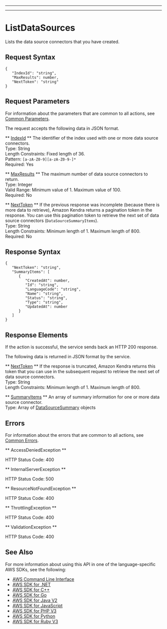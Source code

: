 --------

--------

# ListDataSources<a name="API_ListDataSources"></a>

Lists the data source connectors that you have created\.

## Request Syntax<a name="API_ListDataSources_RequestSyntax"></a>

```
{
   "IndexId": "string",
   "MaxResults": number,
   "NextToken": "string"
}
```

## Request Parameters<a name="API_ListDataSources_RequestParameters"></a>

For information about the parameters that are common to all actions, see [Common Parameters](CommonParameters.md)\.

The request accepts the following data in JSON format\.

 ** [IndexId](#API_ListDataSources_RequestSyntax) **   <a name="Kendra-ListDataSources-request-IndexId"></a>
The identifier of the index used with one or more data source connectors\.  
Type: String  
Length Constraints: Fixed length of 36\.  
Pattern: `[a-zA-Z0-9][a-zA-Z0-9-]*`   
Required: Yes

 ** [MaxResults](#API_ListDataSources_RequestSyntax) **   <a name="Kendra-ListDataSources-request-MaxResults"></a>
The maximum number of data source connectors to return\.  
Type: Integer  
Valid Range: Minimum value of 1\. Maximum value of 100\.  
Required: No

 ** [NextToken](#API_ListDataSources_RequestSyntax) **   <a name="Kendra-ListDataSources-request-NextToken"></a>
If the previous response was incomplete \(because there is more data to retrieve\), Amazon Kendra returns a pagination token in the response\. You can use this pagination token to retrieve the next set of data source connectors \(`DataSourceSummaryItems`\)\.   
Type: String  
Length Constraints: Minimum length of 1\. Maximum length of 800\.  
Required: No

## Response Syntax<a name="API_ListDataSources_ResponseSyntax"></a>

```
{
   "NextToken": "string",
   "SummaryItems": [ 
      { 
         "CreatedAt": number,
         "Id": "string",
         "LanguageCode": "string",
         "Name": "string",
         "Status": "string",
         "Type": "string",
         "UpdatedAt": number
      }
   ]
}
```

## Response Elements<a name="API_ListDataSources_ResponseElements"></a>

If the action is successful, the service sends back an HTTP 200 response\.

The following data is returned in JSON format by the service\.

 ** [NextToken](#API_ListDataSources_ResponseSyntax) **   <a name="Kendra-ListDataSources-response-NextToken"></a>
If the response is truncated, Amazon Kendra returns this token that you can use in the subsequent request to retrieve the next set of data source connectors\.  
Type: String  
Length Constraints: Minimum length of 1\. Maximum length of 800\.

 ** [SummaryItems](#API_ListDataSources_ResponseSyntax) **   <a name="Kendra-ListDataSources-response-SummaryItems"></a>
An array of summary information for one or more data source connector\.  
Type: Array of [DataSourceSummary](API_DataSourceSummary.md) objects

## Errors<a name="API_ListDataSources_Errors"></a>

For information about the errors that are common to all actions, see [Common Errors](CommonErrors.md)\.

 ** AccessDeniedException **   
  
HTTP Status Code: 400

 ** InternalServerException **   
  
HTTP Status Code: 500

 ** ResourceNotFoundException **   
  
HTTP Status Code: 400

 ** ThrottlingException **   
  
HTTP Status Code: 400

 ** ValidationException **   
  
HTTP Status Code: 400

## See Also<a name="API_ListDataSources_SeeAlso"></a>

For more information about using this API in one of the language\-specific AWS SDKs, see the following:
+  [AWS Command Line Interface](https://docs.aws.amazon.com/goto/aws-cli/kendra-2019-02-03/ListDataSources) 
+  [AWS SDK for \.NET](https://docs.aws.amazon.com/goto/DotNetSDKV3/kendra-2019-02-03/ListDataSources) 
+  [AWS SDK for C\+\+](https://docs.aws.amazon.com/goto/SdkForCpp/kendra-2019-02-03/ListDataSources) 
+  [AWS SDK for Go](https://docs.aws.amazon.com/goto/SdkForGoV1/kendra-2019-02-03/ListDataSources) 
+  [AWS SDK for Java V2](https://docs.aws.amazon.com/goto/SdkForJavaV2/kendra-2019-02-03/ListDataSources) 
+  [AWS SDK for JavaScript](https://docs.aws.amazon.com/goto/AWSJavaScriptSDK/kendra-2019-02-03/ListDataSources) 
+  [AWS SDK for PHP V3](https://docs.aws.amazon.com/goto/SdkForPHPV3/kendra-2019-02-03/ListDataSources) 
+  [AWS SDK for Python](https://docs.aws.amazon.com/goto/boto3/kendra-2019-02-03/ListDataSources) 
+  [AWS SDK for Ruby V3](https://docs.aws.amazon.com/goto/SdkForRubyV3/kendra-2019-02-03/ListDataSources) 